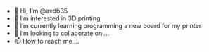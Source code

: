 - 👋 Hi, I’m @avdb35
- 👀 I’m interested in 3D printing
- 🌱 I’m currently learning programming a new board for my printer
- 💞️ I’m looking to collaborate on ...
- 📫 How to reach me ...

<!---
avdb35/avdb35 is a ✨ special ✨ repository because its `README.md` (this file) appears on your GitHub profile.
You can click the Preview link to take a look at your changes.
--->
